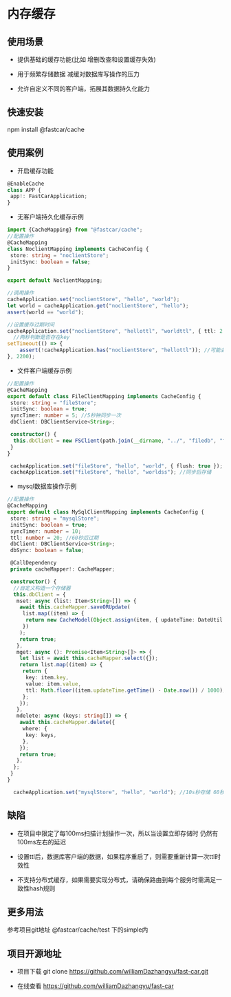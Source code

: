 # 内存缓存

## 使用场景

* 提供基础的缓存功能(比如 增删改查和设置缓存失效)

* 用于频繁存储数据 减缓对数据库写操作的压力

* 允许自定义不同的客户端，拓展其数据持久化能力

## 快速安装

npm install @fastcar/cache

## 使用案例

* 开启缓存功能

```ts
@EnableCache
class APP {
 app!: FastCarApplication;
}
```

* 无客户端持久化缓存示例

```ts
import {CacheMapping} from "@fastcar/cache";
//配置操作
@CacheMapping
class NoclientMapping implements CacheConfig {
 store: string = "noclientStore";
 initSync: boolean = false;
}

export default NoclientMapping;
```

```ts
//调用操作
cacheApplication.set("noclientStore", "hello", "world");
let world = cacheApplication.get("noclientStore", "hello");
assert(world == "world");

//设置缓存过期时间
cacheApplication.set("noclientStore", "hellottl", "worldttl", { ttl: 2 }); //2秒后消失
  //两秒判断是否存在key
setTimeout(() => {
    assert(!cacheApplication.has("noclientStore", "hellottl")); //可能会有100ms左右延迟
}, 2200);
```

* 文件客户端缓存示例

```ts
//配置操作
@CacheMapping
export default class FileClientMapping implements CacheConfig {
 store: string = "fileStore";
 initSync: boolean = true;
 syncTimer: number = 5; //5秒钟同步一次
 dbClient: DBClientService<String>;

 constructor() {
  this.dbClient = new FSClient(path.join(__dirname, "../", "filedb", "filedb.json"));
 }
}
```

```ts
 cacheApplication.set("fileStore", "hello", "world", { flush: true }); //立即存储
 cacheApplication.set("fileStore", "hello", "worldss"); //同步后存储
```

* mysql数据库操作示例

```ts
//配置操作
@CacheMapping
export default class MySqlClientMapping implements CacheConfig {
 store: string = "mysqlStore";
 initSync: boolean = true;
 syncTimer: number = 10;
 ttl: number = 20; //60秒后过期
 dbClient: DBClientService<String>;
 dbSync: boolean = false;

 @CallDependency
 private cacheMapper!: CacheMapper;

 constructor() {
  //自定义构造一个存储器
  this.dbClient = {
   mset: async (list: Item<String>[]) => {
    await this.cacheMapper.saveORUpdate(
     list.map((item) => {
      return new CacheModel(Object.assign(item, { updateTime: DateUtil.toDateTime() }));
     })
    );
    return true;
   },
   mget: async (): Promise<Item<String>[]> => {
    let list = await this.cacheMapper.select({});
    return list.map((item) => {
     return {
      key: item.key,
      value: item.value,
      ttl: Math.floor((item.updateTime.getTime() - Date.now()) / 1000),
     };
    });
   },
   mdelete: async (keys: string[]) => {
    await this.cacheMapper.delete({
     where: {
      key: keys,
     },
    });
    return true;
   },
  };
 }
}
```

```ts
  cacheApplication.set("mysqlStore", "hello", "world"); //10s秒存储 60秒后进行删除
```

## 缺陷

* 在项目中限定了每100ms扫描计划操作一次，所以当设置立即存储时 仍然有100ms左右的延迟

* 设置ttl后，数据库客户端的数据，如果程序重启了，则需要重新计算一次ttl时效性

* 不支持分布式缓存，如果需要实现分布式，请确保路由到每个服务时需满足一致性hash规则

## 更多用法

参考项目git地址 @fastcar/cache/test 下的simple内

## 项目开源地址

* 项目下载 git clone <https://github.com/williamDazhangyu/fast-car.git>

* 在线查看 <https://github.com/williamDazhangyu/fast-car>
